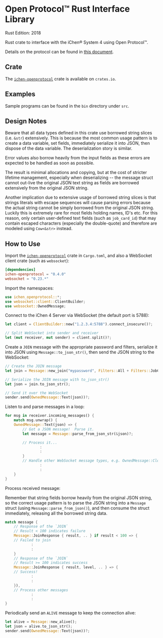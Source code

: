 Open Protocol™ Rust Interface Library
====================================

Rust Edition: 2018

Rust crate to interface with the iChen® System 4 using Open Protocol™.

Details on the protocol can be found in
[this document](https://github.com/chenhsong/OpenProtocol/blob/master/cs/doc/messages_reference.md).

Crate
-----

The [`ichen-openprotocol`](https://crates.io/crates/ichen-openprotocol)
crate is available on `crates.io`.

Examples
--------

Sample programs can be found in the `bin` directory under `src`.

Design Notes
------------

Beware that all data types defined in this crate use borrowed string slices
(i.e. `&str`) extensively. This is because the most common usage pattern is to create
a data variable, set fields, immediately serialize it into JSON, then dispose of the
data variable.  The deserialization story is similar.

Error values also borrow heavily from the input fields as these errors are expected
to be handled as soon as possible.

The result is minimal allocations and copying, but at the cost of stricter lifetime
management, especially when deserializing -- the message struct cannot out-live
the original JSON text string as fields are borrowed extensively from the original
JSON string.

Another implication due to extensive usage of borrowed string slices is that strings
literals with escape sequences will cause parsing errors because the actual string
cannot be simply borrowed from the original JSON string.  Luckily this is extremely rare
for most fields holding names, ID's etc. For this reason, only certain user-defined
text fields (such as `job_card_id`) that may contain escaped characters (especially
the double-quote) and therefore are modeled using `Cow<&str>` instead.

How to Use
----------

Import the [`ichen-openprotocol`](https://crates.io/crates/ichen-openprotocol)
crate in `Cargo.toml`, and also a WebSocket client crate (such as `websocket`):

~~~toml
[dependencies]
ichen-openprotocol = "0.4.0"
websocket = "0.23.*"
~~~

Import the namespaces:

~~~rust
use ichen_openprotocol::*;
use websocket::client::ClientBuilder;
use websocket::OwnedMessage;
~~~

Connect to the iChen 4 Server via WebSocket (the default port is 5788):

~~~rust
let client = ClientBuilder::new("1.2.3.4:5788").connect_insecure()?;

// Split WebSocket into sender and receiver
let (mut receiver, mut sender) = client.split()?;
~~~

Create a `JOIN` message with the appropriate password and filters, serialize it into JSON
using `Message::to_json_str()`, then send the JSON string to the WebSocket:

~~~rust
// Create the JOIN message
let join = Message::new_join("mypassword", Filters::All + Filters::JobCards + Filters::Operators)?;

// Serialize the JOIN message with to_json_str()
let json = join.to_json_str();

// Send it over the WebSocket
sender.send(OwnedMessage::Text(json))?;
~~~

Listen to and parse messages in a loop:

~~~rust
for msg in receiver.incoming_messages() {
    match msg.unwrap() {
    OwnedMessage::Text(json) => {
        // Got a JSON message!  Parse it.
        let message = Message::parse_from_json_str(&json)?;

        // Process it...
                :
                :
        }
        // Handle other WebSocket message types, e.g. OwnedMessage::Close
                :
                :
    }
}
~~~

Process received message:

Remember that string fields borrow heavily from the original JSON string, so the correct usage
pattern is to parse the JSON string into a `Message` struct (using `Message::parse_from_json()`),
and then consume the struct immediately, releasing all the borrowed string data.

~~~rust
match message {
    // Response of the `JOIN`
    // Result < 100 indicates failure
    Message::JoinResponse { result, .. } if result < 100 => {
    // Failed to join
            :
            :
    }
    // Response of the `JOIN`
    // Result >= 100 indicates success
    Message::JoinResponse { result, level, .. } => {
    // Success!
            :
            :
    }),
    // Process other messages
            :
            :
}
~~~

Periodically send an `ALIVE` message to keep the connection alive:

~~~rust
let alive = Message::new_alive();
let json = alive.to_json_str();
sender.send(OwnedMessage::Text(json))?;
~~~
